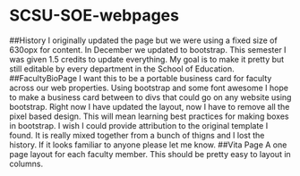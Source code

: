 # SCSU-SOE-webpages
##History
I originally updated the page but we were using a fixed size of 630opx for content. In December we updated to bootstrap. This semester I was given 1.5 credits to update everything. My goal is to make it pretty but still editable by every department in the School of Education.
##FacultyBioPage
I want this to be a portable business card for faculty across our web properties. Using bootstrap and some font awesome I hope to make a business card between to divs that could go on any website using bootstrap. Right now I have updated the layout, now I have to remove all the pixel based design. This will mean learning best practices for making boxes in bootstrap. I wish I could provide attribution to the original template I found. It is really mixed together from a bunch of thigns and I lost the history. If it looks familiar to anyone please let me know.
##Vita Page
A one page layout for each faculty member. This should be pretty easy to layout in columns.
